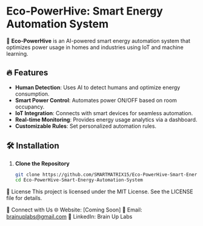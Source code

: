 # Eco-PowerHive: Smart Energy Automation System  

🚀 **Eco-PowerHive** is an AI-powered smart energy automation system that optimizes power usage in homes and industries using IoT and machine learning.

## 🔥 Features  
- **Human Detection**: Uses AI to detect humans and optimize energy consumption.  
- **Smart Power Control**: Automates power ON/OFF based on room occupancy.  
- **IoT Integration**: Connects with smart devices for seamless automation.  
- **Real-time Monitoring**: Provides energy usage analytics via a dashboard.  
- **Customizable Rules**: Set personalized automation rules.  

## 🛠 Installation  

1. **Clone the Repository**  
   ```sh
   git clone https://github.com/SMARTMATRIX15/Eco-PowerHive-Smart-Energy-Automation-Sys.git
   cd Eco-PowerHive-Smart-Energy-Automation-System

📜 License
This project is licensed under the MIT License. See the LICENSE file for details.

🤝 Connect with Us
🌐 Website: [Coming Soon]
📧 Email: brainuplabs@gmail.com
📘 LinkedIn: Brain Up Labs